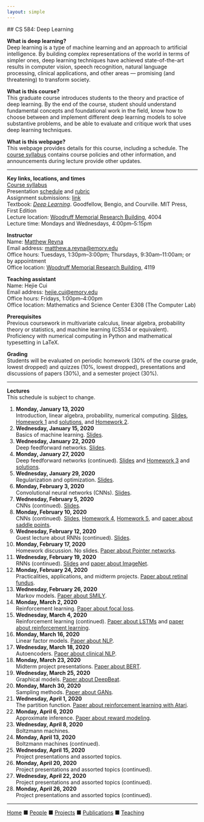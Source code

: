 ```yaml
---
layout: simple
---
```


<title>CS 584: Deep Learning</title>
## CS 584: Deep Learning

__What is deep learning?__  
Deep learning is a type of machine learning and an approach to artificial intelligence. By building complex representations of the world in terms of simpler ones, deep learning techniques have achieved state-of-the-art results in computer vision, speech recognition, natural language processing, clinical applications, and other areas &mdash; promising (and threatening) to transform society.

__What is this course?__  
This graduate course introduces students to the theory and practice of deep learning. By the end of the course, student should understand fundamental concepts and foundational work in the field, know how to choose between and implement different deep learning models to solve substantive problems, and be able to evaluate and critique work that uses deep learning techniques.

__What is this webpage?__  
This webpage provides details for this course, including a schedule. The [course syllabus](cs584_spring2020/syllabus.pdf) contains course policies and other information, and announcements during lecture provide other updates.

---

__Key links, locations, and times__  
[Course syllabus](cs584_spring2020/syllabus.pdf)  
Presentation [schedule](cs584_spring2020/presentation_schedule.pdf) and [rubric](cs584_spring2020/presentation_rubric.pdf)  
Assignment submissions: [link](https://forms.gle/CPpMb48zKMC6HY5R8)  
Textbook: [_Deep Learning_](http://www.deeplearningbook.org). Goodfellow, Bengio, and Courville. MIT Press, First Edition  
Lecture location: <a href="http://emap.fmd.emory.edu/website/campus/index.htm#?queryzoom=Yes&Query=(bldg='1930')">Woodruff Memorial Research Building</a>, 4004  
Lecture time: Mondays and Wednesdays, 4:00pm&ndash;5:15pm  

__Instructor__  
Name: [Matthew Reyna](../index.html)  
Email address: <matthew.a.reyna@emory.edu>  
Office hours: Tuesdays, 1:30pm&ndash;3:00pm; Thursdays, 9:30am&ndash;11:00am; or by appointment  
Office location: <a href="http://emap.fmd.emory.edu/website/campus/index.htm#?queryzoom=Yes&Query=(bldg='1930')">Woodruff Memorial Research Building</a>, 4119  

__Teaching assistant__  
Name: Hejie Cui  
Email address: <hejie.cui@emory.edu>  
Office hours: Fridays, 1:00pm&ndash;4:00pm  
Office location: Mathematics and Science Center E308 (The Computer Lab)  

__Prerequisites__  
Previous coursework in multivariate calculus, linear algebra, probability theory or statistics, and machine learning (CS534 or equivalent). Proficiency with numerical computing in Python and mathematical typesetting in LaTeX.

__Grading__  
Students will be evaluated on periodic homework (30% of the course grade, lowest dropped) and quizzes (10%, lowest dropped), presentations and discussions of papers (30%), and a semester project (30%).

---

__Lectures__  
This schedule is subject to change.
1. __Monday, January 13, 2020__  
  Introduction, linear algebra, probability, numerical computing. [Slides](https://drive.google.com/file/d/1CZ5NChJdRm3OGo7ho6c-VV8hljbSVYQi), [Homework 1](cs584_spring2020/hw1.pdf) and [solutions](https://drive.google.com/file/d/1PdM8XflRA9YP8mAn15p2tfhCUX4dM6Ff), and [Homework 2](cs584_spring2020/hw2.pdf).
2. __Wednesday, January 15, 2020__  
  Basics of machine learning. [Slides](https://drive.google.com/file/d/1ffHvFqBSh0Uro1HGhlKjdnEHjMIMPizP).
3. __Wednesday, January 22, 2020__  
  Deep feedforward networks. [Slides](https://drive.google.com/file/d/1VbYs9SrhNWD9FCtMcaQ4UUzJqu-WvdQv).
4. __Monday, January 27, 2020__  
  Deep feedforward networks (continued). [Slides](https://drive.google.com/file/d/1N4kmxfbXDm9nkF0-bqxRG4s724Hp8LOs) and [Homework 3](cs584_spring2020/hw3.pdf) and [solutions](https://drive.google.com/file/d/1NaQJrkoMCETUpQtzwlWmxUU2l3k5YU6l).
5. __Wednesday, January 29, 2020__  
  Regularization and optimization. [Slides](https://drive.google.com/file/d/1yAWjXzDsGld4vbNZMWrwR25etKIgkukZ).
6. __Monday, February 3, 2020__  
  Convolutional neural networks (CNNs). [Slides](https://drive.google.com/file/d/1ycqCks72QlGiYTJUemgEs-LOjBFUarSO).
7. __Wednesday, February 5, 2020__  
  CNNs (continued). [Slides](https://drive.google.com/file/d/1tV2uXzeIv1n4Gse0QS9pm7gbF1XfeCUw).
8. __Monday, February 10, 2020__  
  CNNs (continued). [Slides](https://drive.google.com/file/d/1zNZc_DfwjiCPL7-vcb7rCQiKkWRDXf8p), [Homework 4](cs584_spring2020/hw4.pdf), [Homework 5](cs584_spring2020/hw5.pdf), and [paper about saddle points](http://proceedings.mlr.press/v40/Ge15.pdf).
9. __Wednesday, February 12, 2020__  
  Guest lecture about RNNs (continued). [Slides](https://drive.google.com/file/d/1VN6tpoyf8c-hMvRLdHj13QB2x83wW7L8).
10. __Monday, February 17, 2020__  
  Homework discussion. No slides. [Paper about Pointer networks](https://papers.nips.cc/paper/5866-pointer-networks).
11. __Wednesday, February 19, 2020__  
  RNNs (continued). [Slides](https://drive.google.com/file/d/1dht--iPMqkoq9H8COz3vXsTRFkpAHaRk) and [paper about ImageNet](https://papers.nips.cc/paper/4824-imagenet-classification-with-deep-convolutional-neural-networks).
12. __Monday, February 24, 2020__  
  Practicalities, applications, and midterm projects. [Paper about retinal fundus](https://www.nature.com/articles/s41551-018-0195-0).
13. __Wednesday, February 26, 2020__  
  Markov models. [Paper about SMILY](https://www.nature.com/articles/s41746-019-0131-z).
14. __Monday, March 2, 2020__  
  Reinforcement learning. [Paper about focal loss](http://openaccess.thecvf.com/content_ICCV_2017/papers/Lin_Focal_Loss_for_ICCV_2017_paper.pdf).
15. __Wednesday, March 4, 2020__  
  Reinforcement learning (continued). [Paper about LSTMs](https://ieeexplore.ieee.org/document/7508408) and [paper about reinforcement learning](https://www.nature.com/articles/nature24270).
16. __Monday, March 16, 2020__  
  Linear factor models. [Paper about NLP](http://www.jmlr.org/papers/volume12/collobert11a/collobert11a.pdf).
17. __Wednesday, March 18, 2020__  
  Autoencoders. [Paper about clinical NLP](https://academic.oup.com/jamia/advance-article-abstract/doi/10.1093/jamia/ocz200/5651084).
18. __Monday, March 23, 2020__  
  Midterm project presentations. [Paper about BERT](https://arxiv.org/abs/1810.04805).
19. __Wednesday, March 25, 2020__  
  Graphical models. [Paper about DeepBeat](https://arxiv.org/abs/2001.00155).
20. __Monday, March 30, 2020__  
  Sampling methods. [Paper about GANs](https://papers.nips.cc/paper/5423-generative-adversarial-nets).
21. __Wednesday, April 1, 2020__  
  The partition function. [Paper about reinforcement learning with Atari](https://www.nature.com/articles/nature14236).
22. __Monday, April 6, 2020__  
  Approximate inference. [Paper about reward modeling](https://arxiv.org/abs/1811.07871).
23. __Wednesday, April 8, 2020__  
  Boltzmann machines.
24. __Monday, April 13, 2020__  
  Boltzmann machines (continued).
25. __Wednesday, April 15, 2020__  
  Project presentations and assorted topics.
26. __Monday, April 20, 2020__  
  Project presentations and assorted topics (continued).
27. __Wednesday, April 22, 2020__  
  Project presentations and assorted topics (continued).
28. __Monday, April 26, 2020__  
  Project presentations and assorted topics (continued).
   
---

[Home](../index.html) &#9632; [People](../people.html) &#9632; [Projects](../projects.html)  &#9632; [Publications](../publications.html)  &#9632; [Teaching](../teaching.html)
